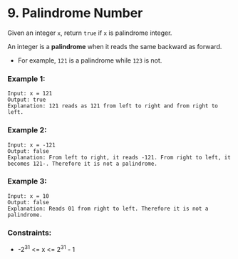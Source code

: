 # 9. Palindrome Number
Given an integer ```x```, return ```true``` if ```x``` is palindrome integer.

An integer is a **palindrome** when it reads the same backward as forward.

 - For example, ```121``` is a palindrome while ```123``` is not.

### Example 1:
```
Input: x = 121
Output: true
Explanation: 121 reads as 121 from left to right and from right to left.
```

### Example 2:
```
Input: x = -121
Output: false
Explanation: From left to right, it reads -121. From right to left, it becomes 121-. Therefore it is not a palindrome.
```

### Example 3:
```
Input: x = 10
Output: false
Explanation: Reads 01 from right to left. Therefore it is not a palindrome.
```

### Constraints:
 - -2<sup>31</sup> <= x <= 2<sup>31</sup> - 1